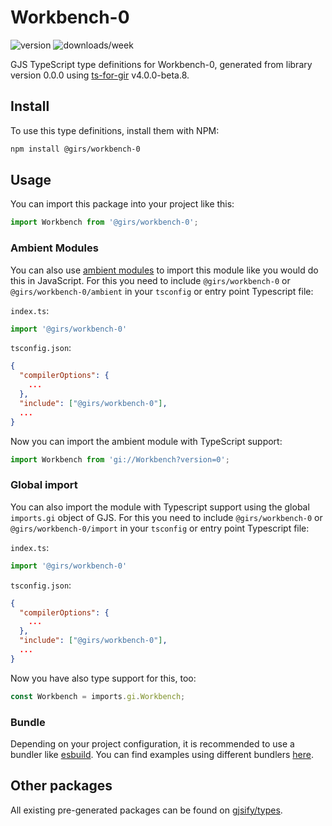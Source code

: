 
# Workbench-0

![version](https://img.shields.io/npm/v/@girs/workbench-0)
![downloads/week](https://img.shields.io/npm/dw/@girs/workbench-0)


GJS TypeScript type definitions for Workbench-0, generated from library version 0.0.0 using [ts-for-gir](https://github.com/gjsify/ts-for-gir) v4.0.0-beta.8.


## Install

To use this type definitions, install them with NPM:
```bash
npm install @girs/workbench-0
```

## Usage

You can import this package into your project like this:
```ts
import Workbench from '@girs/workbench-0';
```

### Ambient Modules

You can also use [ambient modules](https://github.com/gjsify/ts-for-gir/tree/main/packages/cli#ambient-modules) to import this module like you would do this in JavaScript.
For this you need to include `@girs/workbench-0` or `@girs/workbench-0/ambient` in your `tsconfig` or entry point Typescript file:

`index.ts`:
```ts
import '@girs/workbench-0'
```

`tsconfig.json`:
```json
{
  "compilerOptions": {
    ...
  },
  "include": ["@girs/workbench-0"],
  ...
}
```

Now you can import the ambient module with TypeScript support: 

```ts
import Workbench from 'gi://Workbench?version=0';
```

### Global import

You can also import the module with Typescript support using the global `imports.gi` object of GJS.
For this you need to include `@girs/workbench-0` or `@girs/workbench-0/import` in your `tsconfig` or entry point Typescript file:

`index.ts`:
```ts
import '@girs/workbench-0'
```

`tsconfig.json`:
```json
{
  "compilerOptions": {
    ...
  },
  "include": ["@girs/workbench-0"],
  ...
}
```

Now you have also type support for this, too:

```ts
const Workbench = imports.gi.Workbench;
```

### Bundle

Depending on your project configuration, it is recommended to use a bundler like [esbuild](https://esbuild.github.io/). You can find examples using different bundlers [here](https://github.com/gjsify/ts-for-gir/tree/main/examples).

## Other packages

All existing pre-generated packages can be found on [gjsify/types](https://github.com/gjsify/types).

